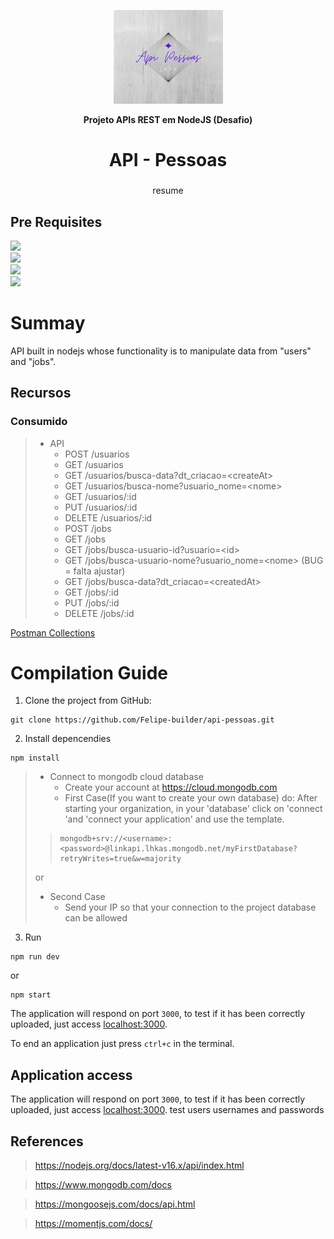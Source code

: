 <p align="center">
  <a href="">
    <img src="./src/assets/logo.png" height="150" width="175" alt="logo" />
  </a>
</p>

<p align="center"><b>Projeto APIs REST em NodeJS (Desafio)</b></p>

<div align="center">


</div>

  <h1 align="center">API - Pessoas</h1>
  <h3 align="center"></h3>
  <p align="center" style="indent-text">resume<p>

## Pre Requisites
<a href="https://nodejs.org/en/download/"><img src="https://img.shields.io/badge/nodejs-v16.14.0-green?style=for-the-badge&logo=node.js"/></a></br>
<a href="https://www.mongodb.com/try/download/community"><img src="https://img.shields.io/badge/mongodb-yellowgreen?style=for-the-badge&logo=mongodb"/></a></br>
<a href="https://docs.npmjs.com/about-npm"><img src="https://img.shields.io/badge/npm-v8.3.1-yellow?style=for-the-badge&logo=npm"/></a></br>
<a href="https://code.visualstudio.com/download"><img src="https://img.shields.io/badge/vscode-yellow?style=for-the-badge&logo=Visual Studio Code"/></a>

# Summay

API built in nodejs whose functionality is to manipulate data from "users" and "jobs". 


## Recursos
### Consumido
>- API
>   - POST /usuarios
>   - GET /usuarios
>   - GET /usuarios/busca-data?dt_criacao=\<createAt\>
>   - GET /usuarios/busca-nome?usuario_nome=\<nome\>
>   - GET /usuarios/:id
>   - PUT /usuarios/:id
>   - DELETE /usuarios/:id
>   - POST /jobs
>   - GET /jobs
>   - GET /jobs/busca-usuario-id?usuario=\<id\>
>   - GET /jobs/busca-usuario-nome?usuario_nome=\<nome\> (BUG = falta ajustar)
>   - GET /jobs/busca-data?dt_criacao=\<createdAt\>
>   - GET /jobs/:id
>   - PUT /jobs/:id
>   - DELETE /jobs/:id

[Postman Collections](./postman/API_Pessoas.postman_collection.json)

# Compilation Guide

1. Clone the project from GitHub:

```
git clone https://github.com/Felipe-builder/api-pessoas.git
```


2. Install depencendies

```
npm install
```
 > - Connect to mongodb cloud database
 >   - Create your account at https://cloud.mongodb.com
 >   - First Case(If you want to create your own database) do: After starting your organization, in your 'database' click on 'connect 'and 'connect your application' and use the template.
>
>> ```
>> mongodb+srv://<username>:<password>@linkapi.lhkas.mongodb.net/myFirstDatabase?retryWrites=true&w=majority
>> ``` 
>or
> - Second Case
>     - Send your IP so that your connection to the project database can be allowed
    
3. Run

```
npm run dev
```
or

```
npm start
```

The application will respond on port `3000`, to test if it has been correctly uploaded, just access [localhost:3000](http://localhost:3000).

To end an application just press `ctrl+c` in the terminal.

## Application access

The application will respond on port `3000`, to test if it has been correctly uploaded, just access [localhost:3000](http://localhost:3000).
test users usernames and passwords 

## References

> https://nodejs.org/docs/latest-v16.x/api/index.html

> https://www.mongodb.com/docs 

> https://mongoosejs.com/docs/api.html

> https://momentjs.com/docs/
